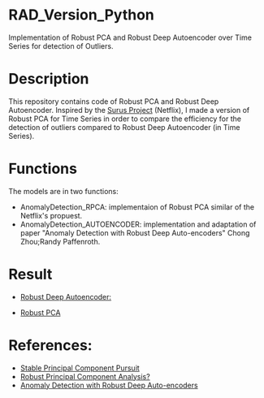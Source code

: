 # RAD_Version_Python
Implementation of Robust PCA and Robust Deep Autoencoder over Time Series for detection of Outliers.


# Description

This repository contains code of Robust PCA  and Robust Deep Autoencoder. Inspired by the [Surus Project](https://github.com/Netflix/Surus) (Netflix), I made a version of Robust PCA for Time Series in order to compare the efficiency for the detection of outliers compared to Robust Deep Autoencoder (in Time Series).

# Functions

The models are in two functions:

 *  AnomalyDetection_RPCA: implementaion of Robust PCA similar of the Netflix's propuest.
 *  AnomalyDetection_AUTOENCODER: implementation and adaptation of paper "Anomaly Detection with Robust Deep Auto-encoders" Chong Zhou;Randy Paffenroth.

# Result

 * [Robust Deep Autoencoder:](http://nbviewer.jupyter.org/github/dlegor/RAD_Version_Python/blob/master/Notebook/Examples_and_Tests-Autoencoder.ipynb)
 
 * [Robust PCA](http://nbviewer.jupyter.org/github/dlegor/RAD_Version_Python/blob/master/Notebook/Examples_and_Tests-rPCA.ipynb)

# References:

* [Stable Principal Component Pursuit](https://arxiv.org/abs/1001.2363)
* [Robust Principal Component Analysis?](http://statweb.stanford.edu/~candes/papers/RobustPCA.pdf)
* [Anomaly Detection with Robust Deep Auto-encoders](https://www.kdd.org/kdd2017/papers/view/anomaly-detection-with-robust-deep-auto-encoders)
